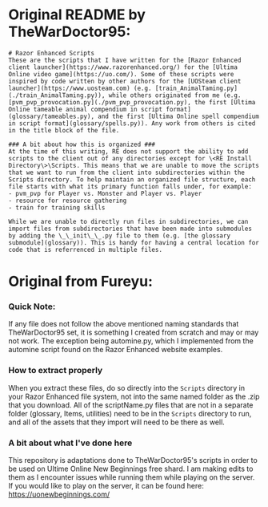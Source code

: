 # Original README by TheWarDoctor95:
```
# Razor Enhanced Scripts
These are the scripts that I have written for the [Razor Enhanced client launcher](https://www.razorenhanced.org/) for the [Ultima Online video game](https://uo.com/). Some of these scripts were inspired by code written by other authors for the [UOSteam client launcher](https://www.uosteam.com) (e.g. [train_AnimalTaming.py](./train_AnimalTaming.py)), while others originated from me (e.g. [pvm_pvp_provocation.py](./pvm_pvp_provocation.py), the first [Ultima Online tameable animal compendium in script format](glossary/tameables.py), and the first [Ultima Online spell compendium in script format](glossary/spells.py)). Any work from others is cited in the title block of the file.

### A bit about how this is organized ###
At the time of this writing, RE does not support the ability to add scripts to the client out of any directories except for \<RE Install Directory\>\Scripts. This means that we are unable to move the scripts that we want to run from the client into subdirectories within the Scripts directory. To help maintain an organized file structure, each file starts with what its primary function falls under, for example:
- pvm_pvp for Player vs. Monster and Player vs. Player
- resource for resource gathering
- train for training skills

While we are unable to directly run files in subdirectories, we can import files from subdirectories that have been made into submodules by adding the \_\_init\_\_.py file to them (e.g. [the glossary submodule](glossary)). This is handy for having a central location for code that is referrenced in multiple files.
```

# Original from Fureyu:

### Quick Note:
If any file does not follow the above mentioned naming standards that TheWarDoctor95 set, it is something I created from scratch and may or may not work. The exception being automine.py, which I implemented from the automine script found on the Razor Enhanced website examples.

### How to extract properly ###
When you extract these files, do so directly into the `Scripts` directory in your Razor Enhanced file system, not into the same named folder as the .zip that you download. All of the scriptName.py files that are not in a separate folder (glossary, Items, utilities) need to be in the `Scripts` directory to run, and all of the assets that they import will need to be there as well.

### A bit about what I've done here ###
This repository is adaptations done to TheWarDoctor95's scripts in order to be used on Ultime Online New Beginnings free shard. I am making edits to them as I encounter issues while running them while playing on the server. 
If you would like to play on the server, it can be found here: https://uonewbeginnings.com/
